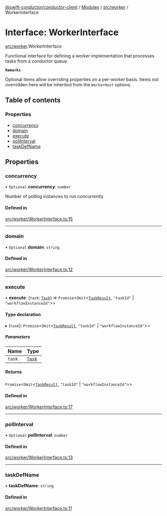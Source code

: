 [@swift-conductor/conductor-client](../README.md) / [Modules](../modules.md) / [src/worker](../modules/src_worker.md) / WorkerInterface

# Interface: WorkerInterface

[src/worker](../modules/src_worker.md).WorkerInterface

Functional interface for defining a worker implementation that processes tasks from a conductor queue.

**`Remarks`**

Optional items allow overriding properties on a per-worker basis. Items not overridden
here will be inherited from the `WorkerHost` options.

## Table of contents

### Properties

- [concurrency](src_worker.WorkerInterface.md#concurrency)
- [domain](src_worker.WorkerInterface.md#domain)
- [execute](src_worker.WorkerInterface.md#execute)
- [pollInterval](src_worker.WorkerInterface.md#pollinterval)
- [taskDefName](src_worker.WorkerInterface.md#taskdefname)

## Properties

### concurrency

• `Optional` **concurrency**: `number`

Number of polling instances to run concurrently

#### Defined in

[src/worker/WorkerInterface.ts:15](https://github.com/swift-conductor/conductor-client-typescript/blob/9866b7c/src/worker/WorkerInterface.ts#L15)

___

### domain

• `Optional` **domain**: `string`

#### Defined in

[src/worker/WorkerInterface.ts:12](https://github.com/swift-conductor/conductor-client-typescript/blob/9866b7c/src/worker/WorkerInterface.ts#L12)

___

### execute

• **execute**: (`task`: [`Task`](../classes/src_common.Task.md)) => `Promise`\<`Omit`\<[`TaskResult`](../classes/src_common.TaskResult.md), ``"taskId"`` \| ``"workflowInstanceId"``\>\>

#### Type declaration

▸ (`task`): `Promise`\<`Omit`\<[`TaskResult`](../classes/src_common.TaskResult.md), ``"taskId"`` \| ``"workflowInstanceId"``\>\>

##### Parameters

| Name | Type |
| :------ | :------ |
| `task` | [`Task`](../classes/src_common.Task.md) |

##### Returns

`Promise`\<`Omit`\<[`TaskResult`](../classes/src_common.TaskResult.md), ``"taskId"`` \| ``"workflowInstanceId"``\>\>

#### Defined in

[src/worker/WorkerInterface.ts:17](https://github.com/swift-conductor/conductor-client-typescript/blob/9866b7c/src/worker/WorkerInterface.ts#L17)

___

### pollInterval

• `Optional` **pollInterval**: `number`

#### Defined in

[src/worker/WorkerInterface.ts:13](https://github.com/swift-conductor/conductor-client-typescript/blob/9866b7c/src/worker/WorkerInterface.ts#L13)

___

### taskDefName

• **taskDefName**: `string`

#### Defined in

[src/worker/WorkerInterface.ts:11](https://github.com/swift-conductor/conductor-client-typescript/blob/9866b7c/src/worker/WorkerInterface.ts#L11)

